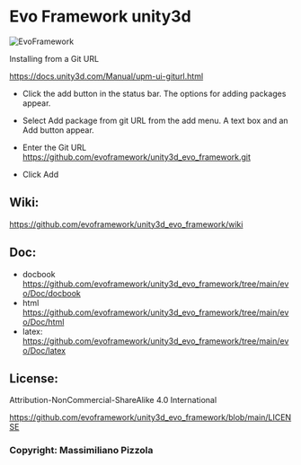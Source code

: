 # Evo Framework unity3d

![EvoFramework](https://avatars.githubusercontent.com/u/104525268?s=400&u=e477c223fc98678b0ea0125610891568435a7509&v=4) 


Installing from a Git URL

https://docs.unity3d.com/Manual/upm-ui-giturl.html

* Click the add  button in the status bar.
The options for adding packages appear.

* Select Add package from git URL from the add menu. A text box and an Add button appear.

* Enter the Git URL 
https://github.com/evoframework/unity3d_evo_framework.git

* Click Add


## Wiki:
https://github.com/evoframework/unity3d_evo_framework/wiki


## Doc:
* docbook
https://github.com/evoframework/unity3d_evo_framework/tree/main/evo/Doc/docbook
* html
https://github.com/evoframework/unity3d_evo_framework/tree/main/evo/Doc/html
* latex:
 https://github.com/evoframework/unity3d_evo_framework/tree/main/evo/Doc/latex

## License:
Attribution-NonCommercial-ShareAlike 4.0 International

https://github.com/evoframework/unity3d_evo_framework/blob/main/LICENSE
### Copyright: Massimiliano Pizzola
